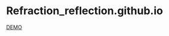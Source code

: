 # Refraction_reflection.github.io

[DEMO](https://gu215.github.io/Refraction_reflection.github.io/)
